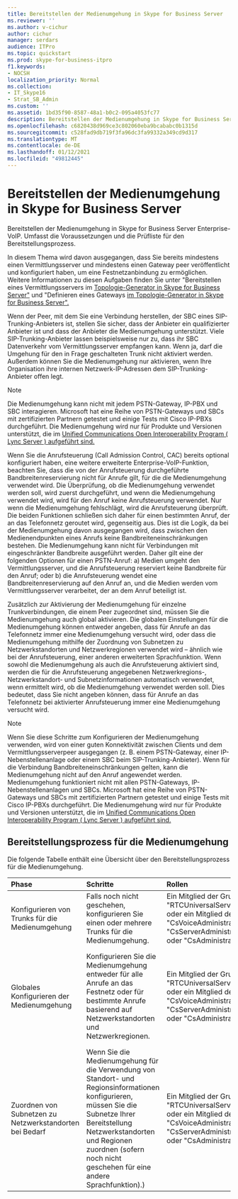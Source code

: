 ```yaml
---
title: Bereitstellen der Medienumgehung in Skype for Business Server
ms.reviewer: ''
ms.author: v-cichur
author: cichur
manager: serdars
audience: ITPro
ms.topic: quickstart
ms.prod: skype-for-business-itpro
f1.keywords:
- NOCSH
localization_priority: Normal
ms.collection:
- IT_Skype16
- Strat_SB_Admin
ms.custom: ''
ms.assetid: 1bd35f90-8587-48a1-b0c2-095a4053fc77
description: Bereitstellen der Medienumgehung in Skype for Business Server Enterprise-VoIP. Umfasst die Voraussetzungen und die Prüfliste für den Bereitstellungsprozess.
ms.openlocfilehash: c6820438d969ce3c802060eba9bcababc0b1315d
ms.sourcegitcommit: c528fad9db719f3fa96dc3fa99332a349cd9d317
ms.translationtype: MT
ms.contentlocale: de-DE
ms.lasthandoff: 01/12/2021
ms.locfileid: "49812445"
---
```

# <a name="deploy-media-bypass-in-skype-for-business-server"></a>Bereitstellen der Medienumgehung in Skype for Business Server
 
Bereitstellen der Medienumgehung in Skype for Business Server Enterprise-VoIP. Umfasst die Voraussetzungen und die Prüfliste für den Bereitstellungsprozess.
  
In diesem Thema wird davon ausgegangen, dass Sie bereits mindestens einen Vermittlungsserver und mindestens einen Gateway peer veröffentlicht und konfiguriert haben, um eine Festnetzanbindung zu ermöglichen. Weitere Informationen zu diesen Aufgaben finden Sie unter "Bereitstellen eines Vermittlungsservers im [Topologie-Generator in Skype for Business Server"](deploy-a-mediation-server.md) und "Definieren eines Gateways [im Topologie-Generator in Skype for Business Server".](define-a-gateway.md)
  
 Wenn der Peer, mit dem Sie eine Verbindung herstellen, der SBC eines SIP-Trunking-Anbieters ist, stellen Sie sicher, dass der Anbieter ein qualifizierter Anbieter ist und dass der Anbieter die Medienumgehung unterstützt. Viele SIP-Trunking-Anbieter lassen beispielsweise nur zu, dass ihr SBC Datenverkehr vom Vermittlungsserver empfangen kann. Wenn ja, darf die Umgehung für den in Frage geschalteten Trunk nicht aktiviert werden. Außerdem können Sie die Medienumgehung nur aktivieren, wenn Ihre Organisation ihre internen Netzwerk-IP-Adressen dem SIP-Trunking-Anbieter offen legt.
  
> [!NOTE]
> Die Medienumgehung kann nicht mit jedem PSTN-Gateway, IP-PBX und SBC interagieren. Microsoft hat eine Reihe von PSTN-Gateways und SBCs mit zertifizierten Partnern getestet und einige Tests mit Cisco IP-PBXs durchgeführt. Die Medienumgehung wird nur für Produkte und Versionen unterstützt, die im [Unified Communications Open Interoperability Program ( Lync Server ) aufgeführt sind.](https://go.microsoft.com/fwlink/p/?linkId=214406) 
  
Wenn Sie die Anrufsteuerung (Call Admission Control, CAC) bereits optional konfiguriert haben, eine weitere erweiterte Enterprise-VoIP-Funktion, beachten Sie, dass die von der Anrufsteuerung durchgeführte Bandbreitenreservierung nicht für Anrufe gilt, für die die Medienumgehung verwendet wird. Die Überprüfung, ob die Medienumgehung verwendet werden soll, wird zuerst durchgeführt, und wenn die Medienumgehung verwendet wird, wird für den Anruf keine Anrufsteuerung verwendet. Nur wenn die Medienumgehung fehlschlägt, wird die Anrufsteuerung überprüft. Die beiden Funktionen schließen sich daher für einen bestimmten Anruf, der an das Telefonnetz geroutet wird, gegenseitig aus. Dies ist die Logik, da bei der Medienumgehung davon ausgegangen wird, dass zwischen den Medienendpunkten eines Anrufs keine Bandbreiteneinschränkungen bestehen. Die Medienumgehung kann nicht für Verbindungen mit eingeschränkter Bandbreite ausgeführt werden. Daher gilt eine der folgenden Optionen für einen PSTN-Anruf: a) Medien umgeht den Vermittlungsserver, und die Anrufsteuerung reserviert keine Bandbreite für den Anruf; oder b) die Anrufsteuerung wendet eine Bandbreitenreservierung auf den Anruf an, und die Medien werden vom Vermittlungsserver verarbeitet, der an dem Anruf beteiligt ist.
  
Zusätzlich zur Aktivierung der Medienumgehung für einzelne Trunkverbindungen, die einem Peer zugeordnet sind, müssen Sie die Medienumgehung auch global aktivieren. Die globalen Einstellungen für die Medienumgehung können entweder angeben, dass für Anrufe an das Telefonnetz immer eine Medienumgehung versucht wird, oder dass die Medienumgehung mithilfe der Zuordnung von Subnetzen zu Netzwerkstandorten und Netzwerkregionen verwendet wird – ähnlich wie bei der Anrufsteuerung, einer anderen erweiterten Sprachfunktion. Wenn sowohl die Medienumgehung als auch die Anrufsteuerung aktiviert sind, werden die für die Anrufsteuerung angegebenen Netzwerkregions-, Netzwerkstandort- und Subnetzinformationen automatisch verwendet, wenn ermittelt wird, ob die Medienumgehung verwendet werden soll. Dies bedeutet, dass Sie nicht angeben können, dass für Anrufe an das Telefonnetz bei aktivierter Anrufsteuerung immer eine Medienumgehung versucht wird.
  
> [!NOTE]
> Wenn Sie diese Schritte zum Konfigurieren der Medienumgehung verwenden, wird von einer guten Konnektivität zwischen Clients und dem Vermittlungsserverpeer ausgegangen (z. B. einem PSTN-Gateway, einer IP-Nebenstellenanlage oder einem SBC beim SIP-Trunking-Anbieter). Wenn für die Verbindung Bandbreiteneinschränkungen gelten, kann die Medienumgehung nicht auf den Anruf angewendet werden. Medienumgehung funktioniert nicht mit allen PSTN-Gateways, IP-Nebenstellenanlagen und SBCs. Microsoft hat eine Reihe von PSTN-Gateways und SBCs mit zertifizierten Partnern getestet und einige Tests mit Cisco IP-PBXs durchgeführt. Die Medienumgehung wird nur für Produkte und Versionen unterstützt, die im [Unified Communications Open Interoperability Program ( Lync Server ) aufgeführt sind.](https://go.microsoft.com/fwlink/p/?linkId=214406) 
  
## <a name="deployment-process-for-media-bypass"></a>Bereitstellungsprozess für die Medienumgehung

Die folgende Tabelle enthält eine Übersicht über den Bereitstellungsprozess für die Medienumgehung. 
  
|**Phase**|**Schritte**|**Rollen**|**Bereitstellungsdokumentation**|
|:-----|:-----|:-----|:-----|
|Konfigurieren von Trunks für die Medienumgehung  <br/> |Falls noch nicht geschehen, konfigurieren Sie einen oder mehrere Trunks für die Medienumgehung.  <br/> | Ein Mitglied der Gruppe "RTCUniversalServerAdmins" oder ein Mitglied der Rolle "CsVoiceAdministrator", "CsServerAdministrator" oder "CsAdministrator" <br/> |[Konfigurieren eines Trunks mit Medienumgehung in Skype for Business Server](configure-trunk-with-media-bypass.md) <br/> |
|Globales Konfigurieren der Medienumgehung  <br/> |Konfigurieren Sie die Medienumgehung entweder für alle Anrufe an das Festnetz oder für bestimmte Anrufe basierend auf Netzwerkstandorten und Netzwerkregionen.  <br/> | Ein Mitglied der Gruppe "RTCUniversalServerAdmins" oder ein Mitglied der Rolle "CsVoiceAdministrator", "CsServerAdministrator" oder "CsAdministrator" <br/> |[Konfigurieren der Medienumgehung in Skype for Business Server, um den Vermittlungsserver immer zu umgehen](bypass-the-mediation-server.md) <br/> [Konfigurieren globaler Einstellungen für die Medienumgehung in Skype for Business Server für die Verwendung von Standort- und Regioneninformationen](use-site-and-region-information.md) <br/> |
|Zuordnen von Subnetzen zu Netzwerkstandorten bei Bedarf  <br/> |Wenn Sie die Medienumgehung für die Verwendung von Standort- und Regionsinformationen konfigurieren, müssen Sie die Subnetze Ihrer Bereitstellung Netzwerkstandorten und Regionen zuordnen (sofern noch nicht geschehen für eine andere Sprachfunktion).)  <br/> | Ein Mitglied der Gruppe "RTCUniversalServerAdmins" oder ein Mitglied der Rolle "CsVoiceAdministrator", "CsServerAdministrator" oder "CsAdministrator" <br/> |[Zuordnen eines Subnetzes zu einem Netzwerkstandort](deploy-network.md#BKMK_AssociateSubnets) <br/> |
   

